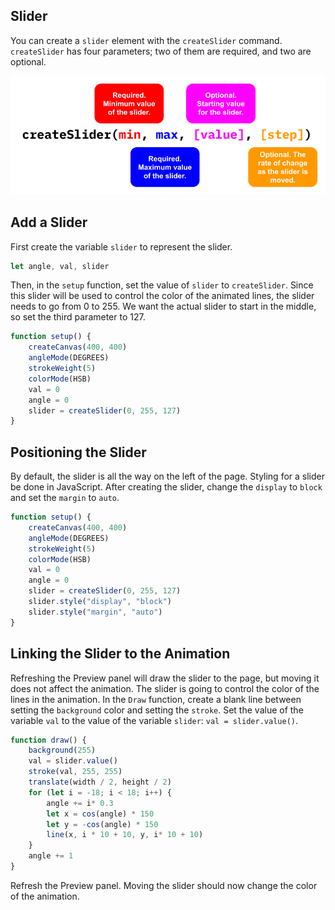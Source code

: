 ## Slider

You can create a `slider` element with the `createSlider` command. `createSlider` has four parameters; two of them are required, and two are optional.

![The parameters that are passed to the createSlider function are min, max, value and step. The first two parameters are required and the second two are optional](.guides/img/createSlider.png)

## Add a Slider

First create the variable `slider` to represent the slider.

```javascript
let angle, val, slider
```

Then, in the `setup` function, set the value of `slider` to `createSlider`. Since this slider will be used to control the color of the animated lines, the slider needs to go from 0 to 255. We want the actual slider to start in the middle, so set the third parameter to 127.

```javascript
function setup() {
    createCanvas(400, 400)
    angleMode(DEGREES)
    strokeWeight(5)
    colorMode(HSB)
    val = 0
    angle = 0
    slider = createSlider(0, 255, 127)
}
```

## Positioning the Slider

By default, the slider is all the way on the left of the page. Styling for a slider be done in JavaScript. After creating the slider, change the `display` to `block` and set the `margin` to `auto`.

```javascript
function setup() {
    createCanvas(400, 400)
    angleMode(DEGREES)
    strokeWeight(5)
    colorMode(HSB)
    val = 0
    angle = 0
    slider = createSlider(0, 255, 127)
    slider.style("display", "block")
    slider.style("margin", "auto")
}
```

## Linking the Slider to the Animation

Refreshing the Preview panel will draw the slider to the page, but moving it does not affect the animation. The slider is going to control the color of the lines in the animation. In the `Draw` function, create a blank line between setting the `background` color and setting the `stroke`. Set the value of the variable `val` to the value of the variable `slider`: `val = slider.value()`.

```javascript
function draw() {
    background(255)
    val = slider.value()
    stroke(val, 255, 255)
    translate(width / 2, height / 2)
    for (let i = -18; i < 18; i++) {
        angle += i* 0.3
        let x = cos(angle) * 150
        let y = -cos(angle) * 150
        line(x, i * 10 + 10, y, i* 10 + 10)
    }
    angle += 1 
}
```

Refresh the Preview panel. Moving the slider should now change the color of the animation.